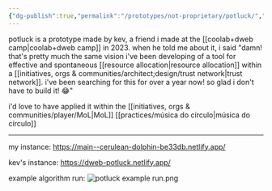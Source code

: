 ```yaml
---
{"dg-publish":true,"permalink":"/prototypes/not-proprietary/potluck/","tags":["🌿","prototype"],"created":"2023-11-13T17:20:26.098-03:00","updated":"2024-05-28T18:15:47.480-03:00"}
---
```


potluck is a prototype made by kev, a friend i made at the [[coolab+dweb camp\|coolab+dweb camp]] in 2023. when he told me about it, i said "damn! that's pretty much the same vision i've been developing of a tool for effective and spontaneous [[resource allocation\|resource allocation]] within a [[initiatives, orgs & communities/architect;design/trust network\|trust network]]. i've been searching for this for over a year now! so glad i don't have to build it! 😂"

i'd love to have applied it within the [[initiatives, orgs & communities/player/MoL\|MoL]] [[practices/música do círculo\|música do círculo]]

---
my instance: https://main--cerulean-dolphin-be33db.netlify.app/

kev's instance: https://dweb-potluck.netlify.app/

example algorithm run:
![potluck example run.png](/img/user/images/prototypes%20&%20experiments/potluck%20example%20run.png)